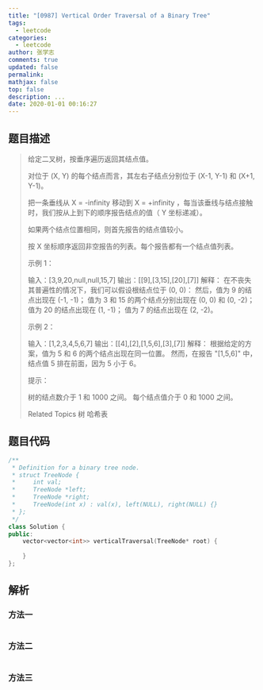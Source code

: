 ```yaml
---
title: "[0987] Vertical Order Traversal of a Binary Tree"
tags:
  - leetcode
categories:
  - leetcode
author: 张学志
comments: true
updated: false
permalink:
mathjax: false
top: false
description: ...
date: 2020-01-01 00:16:27
---
```


## 题目描述

> 给定二叉树，按垂序遍历返回其结点值。 
> 
> 对位于 (X, Y) 的每个结点而言，其左右子结点分别位于 (X-1, Y-1) 和 (X+1, Y-1)。 
> 
> 把一条垂线从 X = -infinity 移动到 X = +infinity ，每当该垂线与结点接触时，我们按从上到下的顺序报告结点的值（ Y 坐标递减）。 
> 
> 如果两个结点位置相同，则首先报告的结点值较小。 
> 
> 按 X 坐标顺序返回非空报告的列表。每个报告都有一个结点值列表。 
> 
> 
> 
> 示例 1： 
> 
> 
> 
> 输入：[3,9,20,null,null,15,7]
> 输出：[[9],[3,15],[20],[7]]
> 解释： 
> 在不丧失其普遍性的情况下，我们可以假设根结点位于 (0, 0)：
> 然后，值为 9 的结点出现在 (-1, -1)；
> 值为 3 和 15 的两个结点分别出现在 (0, 0) 和 (0, -2)；
> 值为 20 的结点出现在 (1, -1)；
> 值为 7 的结点出现在 (2, -2)。
> 
> 
> 示例 2： 
> 
> 
> 
> 输入：[1,2,3,4,5,6,7]
> 输出：[[4],[2],[1,5,6],[3],[7]]
> 解释：
> 根据给定的方案，值为 5 和 6 的两个结点出现在同一位置。
> 然而，在报告 "[1,5,6]" 中，结点值 5 排在前面，因为 5 小于 6。
> 
> 
> 
> 
> 提示： 
> 
> 
> 树的结点数介于 1 和 1000 之间。 
> 每个结点值介于 0 和 1000 之间。 
> 
> Related Topics 树 哈希表

## 题目代码

```cpp
/**
 * Definition for a binary tree node.
 * struct TreeNode {
 *     int val;
 *     TreeNode *left;
 *     TreeNode *right;
 *     TreeNode(int x) : val(x), left(NULL), right(NULL) {}
 * };
 */
class Solution {
public:
    vector<vector<int>> verticalTraversal(TreeNode* root) {
        
    }
};
```

## 解析

### 方法一

```cpp

```

### 方法二

```cpp

```

### 方法三

```cpp

```

